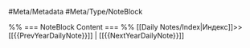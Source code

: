 #Meta/Metadata #Meta/Type/NoteBlock

%% === NoteBlock Content === %%
[[Daily Notes/Index|Индекс]]>>[[{{PrevYearDailyNote}}]] | [[{{NextYearDailyNote}}]]
